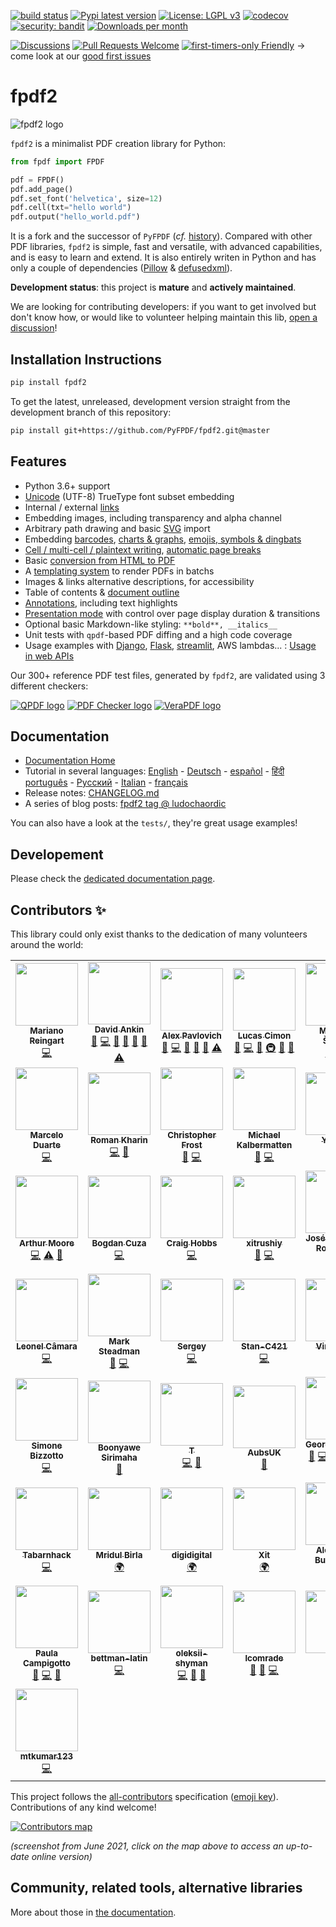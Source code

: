 [![build status](https://github.com/PyFPDF/fpdf2/workflows/build/badge.svg)](https://github.com/PyFPDF/fpdf2/actions?query=branch%3Amaster)
[![Pypi latest version](https://img.shields.io/pypi/v/fpdf2.svg)](https://pypi.python.org/pypi/fpdf2)
[![License: LGPL v3](https://img.shields.io/badge/License-LGPL%20v3-blue.svg)](https://www.gnu.org/licenses/lgpl-3.0)
[![codecov](https://codecov.io/gh/PyFPDF/fpdf2/branch/master/graph/badge.svg)](https://codecov.io/gh/PyFPDF/fpdf2)
[![security: bandit](https://img.shields.io/badge/security-bandit-yellow.svg)](https://github.com/PyCQA/bandit)
[![Downloads per month](https://pepy.tech/badge/fpdf2/month)](https://pepy.tech/project/fpdf2)

[![Discussions](https://img.shields.io/github/discussions/PyFPDF/fpdf2)](https://github.com/PyFPDF/fpdf2/discussions)
[![Pull Requests Welcome](https://img.shields.io/badge/PRs-welcome-brightgreen.svg?style=flat)](http://makeapullrequest.com)
[![first-timers-only Friendly](https://img.shields.io/badge/first--timers--only-friendly-blue.svg)](http://www.firsttimersonly.com/)
-> come look at our [good first issues](https://github.com/PyFPDF/fpdf2/issues?q=is%3Aissue+is%3Aopen+label%3A%22good+first+issue%22)

fpdf2
=====

![fpdf2 logo](https://pyfpdf.github.io/fpdf2/fpdf2-logo.png)

`fpdf2` is a minimalist PDF creation library for Python:

```python
from fpdf import FPDF

pdf = FPDF()
pdf.add_page()
pdf.set_font('helvetica', size=12)
pdf.cell(txt="hello world")
pdf.output("hello_world.pdf")
```

It is a fork and the successor of `PyFPDF` (_cf._ [history](https://pyfpdf.github.io/fpdf2/Development.html#history)).
Compared with other PDF libraries, `fpdf2` is simple, fast and versatile, with advanced capabilities, and is easy to learn and extend.
It is also entirely writen in Python and has only a couple of dependencies
([Pillow](https://pillow.readthedocs.io/en/stable/) & [defusedxml](https://pypi.org/project/defusedxml/)).

**Development status**: this project is **mature** and **actively maintained**.

We are looking for contributing developers: if you want to get involved but don't know how,
or would like to volunteer helping maintain this lib, [open a discussion](https://github.com/PyFPDF/fpdf2/discussions)!

Installation Instructions
-------------------------
```bash
pip install fpdf2
```

To get the latest, unreleased, development version straight from the development branch of this repository:

```bash
pip install git+https://github.com/PyFPDF/fpdf2.git@master
```

Features
--------

 * Python 3.6+ support
 * [Unicode](https://pyfpdf.github.io/fpdf2/Unicode.html) (UTF-8) TrueType font subset embedding
 * Internal / external [links](https://pyfpdf.github.io/fpdf2/Links.html)
 * Embedding images, including transparency and alpha channel
 * Arbitrary path drawing and basic [SVG](https://pyfpdf.github.io/fpdf2/SVG.html) import
 * Embedding [barcodes](https://pyfpdf.github.io/fpdf2/Barcodes.html), [charts & graphs](https://pyfpdf.github.io/fpdf2/Maths.html), [emojis, symbols & dingbats](https://pyfpdf.github.io/fpdf2/EmojisSymbolsDingbats.html)
 * [Cell / multi-cell / plaintext writing](https://pyfpdf.github.io/fpdf2/Text.html), [automatic page breaks](https://pyfpdf.github.io/fpdf2/PageBreaks.html)
 * Basic [conversion from HTML to PDF](https://pyfpdf.github.io/fpdf2/HTML.html)
 * A [templating system](https://pyfpdf.github.io/fpdf2/Templates.html) to render PDFs in batchs
 * Images & links alternative descriptions, for accessibility
 * Table of contents & [document outline](https://pyfpdf.github.io/fpdf2/DocumentOutlineAndTableOfContents.html)
 * [Annotations](https://pyfpdf.github.io/fpdf2/Annotations.html), including text highlights
 * [Presentation mode](https://pyfpdf.github.io/fpdf2/Presentations.html) with control over page display duration & transitions
 * Optional basic Markdown-like styling: `**bold**, __italics__`
 * Unit tests with `qpdf`-based PDF diffing and a high code coverage
 * Usage examples with [Django](https://www.djangoproject.com/), [Flask](https://flask.palletsprojects.com), [streamlit](https://streamlit.io/), AWS lambdas... : [Usage in web APIs](https://pyfpdf.github.io/fpdf2/UsageInWebAPI.html)

Our 300+ reference PDF test files, generated by `fpdf2`, are validated using 3 different checkers:

[![QPDF logo](https://pyfpdf.github.io/fpdf2/qpdf-logo.svg)](https://github.com/qpdf/qpdf)
[![PDF Checker logo](https://pyfpdf.github.io/fpdf2/pdfchecker-logo.png)](https://www.datalogics.com/products/pdf-tools/pdf-checker/)
[![VeraPDF logo](https://pyfpdf.github.io/fpdf2/vera-logo.jpg)](https://verapdf.org)

Documentation
-------------

- [Documentation Home](https://pyfpdf.github.io/fpdf2/)
- Tutorial in several languages: [English](https://pyfpdf.github.io/fpdf2/Tutorial.html) - [Deutsch](https://pyfpdf.github.io/fpdf2/Tutorial-de.html) - [español](https://pyfpdf.github.io/fpdf2/Tutorial-es.html) - [हिंदी](https://pyfpdf.github.io/fpdf2/Tutorial-हिंदी.html) [português](https://pyfpdf.github.io/fpdf2/Tutorial-pt.html) - [Русский](https://pyfpdf.github.io/fpdf2/Tutorial-ru.html) - [Italian](https://pyfpdf.github.io/fpdf2/Tutorial-it.html) - [français](https://pyfpdf.github.io/fpdf2/Tutorial-fr.html)
- Release notes: [CHANGELOG.md](https://github.com/PyFPDF/fpdf2/blob/master/CHANGELOG.md)
- A series of blog posts: [fpdf2 tag @ ludochaordic](https://chezsoi.org/lucas/blog/tag/fpdf2.html)

You can also have a look at the `tests/`, they're great usage examples!

Developement
------------

Please check the [dedicated documentation page](https://pyfpdf.github.io/fpdf2/Development.html).

## Contributors ✨

This library could only exist thanks to the dedication of many volunteers around the world:

<!-- ALL-CONTRIBUTORS-LIST:START - Do not remove or modify this section -->
<!-- prettier-ignore-start -->
<!-- markdownlint-disable -->
<table>
  <tr>
    <td align="center"><a href="https://github.com/reingart"><img src="https://avatars.githubusercontent.com/u/1041385?v=4?s=100" width="100px;" alt=""/><br /><sub><b>Mariano Reingart</b></sub></a><br /><a href="https://github.com/PyFPDF/fpdf2/commits?author=reingart" title="Code">💻</a></td>
    <td align="center"><a href="http://lymaconsulting.github.io/"><img src="https://avatars.githubusercontent.com/u/8921892?v=4?s=100" width="100px;" alt=""/><br /><sub><b>David Ankin</b></sub></a><br /><a href="https://github.com/PyFPDF/fpdf2/issues?q=author%3Aalexanderankin" title="Bug reports">🐛</a> <a href="https://github.com/PyFPDF/fpdf2/commits?author=alexanderankin" title="Code">💻</a> <a href="https://github.com/PyFPDF/fpdf2/commits?author=alexanderankin" title="Documentation">📖</a> <a href="#maintenance-alexanderankin" title="Maintenance">🚧</a> <a href="#question-alexanderankin" title="Answering Questions">💬</a> <a href="https://github.com/PyFPDF/fpdf2/pulls?q=is%3Apr+reviewed-by%3Aalexanderankin" title="Reviewed Pull Requests">👀</a> <a href="https://github.com/PyFPDF/fpdf2/commits?author=alexanderankin" title="Tests">⚠️</a></td>
    <td align="center"><a href="https://github.com/alexp1917"><img src="https://avatars.githubusercontent.com/u/66129071?v=4?s=100" width="100px;" alt=""/><br /><sub><b>Alex Pavlovich</b></sub></a><br /><a href="https://github.com/PyFPDF/fpdf2/issues?q=author%3Aalexp1917" title="Bug reports">🐛</a> <a href="https://github.com/PyFPDF/fpdf2/commits?author=alexp1917" title="Code">💻</a> <a href="https://github.com/PyFPDF/fpdf2/commits?author=alexp1917" title="Documentation">📖</a> <a href="#question-alexp1917" title="Answering Questions">💬</a> <a href="https://github.com/PyFPDF/fpdf2/pulls?q=is%3Apr+reviewed-by%3Aalexp1917" title="Reviewed Pull Requests">👀</a> <a href="https://github.com/PyFPDF/fpdf2/commits?author=alexp1917" title="Tests">⚠️</a></td>
    <td align="center"><a href="https://chezsoi.org/lucas/blog/"><img src="https://avatars.githubusercontent.com/u/925560?v=4?s=100" width="100px;" alt=""/><br /><sub><b>Lucas Cimon</b></sub></a><br /><a href="#blog-Lucas-C" title="Blogposts">📝</a> <a href="https://github.com/PyFPDF/fpdf2/commits?author=Lucas-C" title="Code">💻</a> <a href="https://github.com/PyFPDF/fpdf2/commits?author=Lucas-C" title="Documentation">📖</a> <a href="#infra-Lucas-C" title="Infrastructure (Hosting, Build-Tools, etc)">🚇</a> <a href="#maintenance-Lucas-C" title="Maintenance">🚧</a> <a href="#question-Lucas-C" title="Answering Questions">💬</a></td>
    <td align="center"><a href="https://github.com/eumiro"><img src="https://avatars.githubusercontent.com/u/6774676?v=4?s=100" width="100px;" alt=""/><br /><sub><b>Miroslav Šedivý</b></sub></a><br /><a href="https://github.com/PyFPDF/fpdf2/commits?author=eumiro" title="Code">💻</a> <a href="https://github.com/PyFPDF/fpdf2/commits?author=eumiro" title="Tests">⚠️</a></td>
    <td align="center"><a href="https://github.com/fbernhart"><img src="https://avatars.githubusercontent.com/u/70264417?v=4?s=100" width="100px;" alt=""/><br /><sub><b>Florian Bernhart</b></sub></a><br /><a href="https://github.com/PyFPDF/fpdf2/commits?author=fbernhart" title="Code">💻</a> <a href="https://github.com/PyFPDF/fpdf2/commits?author=fbernhart" title="Tests">⚠️</a></td>
    <td align="center"><a href="http://pr.linkedin.com/in/edwoodocasio/"><img src="https://avatars.githubusercontent.com/u/82513?v=4?s=100" width="100px;" alt=""/><br /><sub><b>Edwood Ocasio</b></sub></a><br /><a href="https://github.com/PyFPDF/fpdf2/commits?author=eocasio" title="Code">💻</a> <a href="https://github.com/PyFPDF/fpdf2/commits?author=eocasio" title="Tests">⚠️</a></td>
  </tr>
  <tr>
    <td align="center"><a href="https://github.com/marcelotduarte"><img src="https://avatars.githubusercontent.com/u/12752334?v=4?s=100" width="100px;" alt=""/><br /><sub><b>Marcelo Duarte</b></sub></a><br /><a href="https://github.com/PyFPDF/fpdf2/commits?author=marcelotduarte" title="Code">💻</a></td>
    <td align="center"><a href="https://github.com/RomanKharin"><img src="https://avatars.githubusercontent.com/u/6203756?v=4?s=100" width="100px;" alt=""/><br /><sub><b>Roman Kharin</b></sub></a><br /><a href="https://github.com/PyFPDF/fpdf2/commits?author=RomanKharin" title="Code">💻</a> <a href="#ideas-RomanKharin" title="Ideas, Planning, & Feedback">🤔</a></td>
    <td align="center"><a href="https://github.com/cgfrost"><img src="https://avatars.githubusercontent.com/u/166104?v=4?s=100" width="100px;" alt=""/><br /><sub><b>Christopher Frost</b></sub></a><br /><a href="https://github.com/PyFPDF/fpdf2/issues?q=author%3Acgfrost" title="Bug reports">🐛</a> <a href="https://github.com/PyFPDF/fpdf2/commits?author=cgfrost" title="Code">💻</a></td>
    <td align="center"><a href="http://www.ne.ch/sitn"><img src="https://avatars.githubusercontent.com/u/1681332?v=4?s=100" width="100px;" alt=""/><br /><sub><b>Michael Kalbermatten</b></sub></a><br /><a href="https://github.com/PyFPDF/fpdf2/issues?q=author%3Akalbermattenm" title="Bug reports">🐛</a> <a href="https://github.com/PyFPDF/fpdf2/commits?author=kalbermattenm" title="Code">💻</a></td>
    <td align="center"><a href="https://yanone.de/"><img src="https://avatars.githubusercontent.com/u/175386?v=4?s=100" width="100px;" alt=""/><br /><sub><b>Yanone</b></sub></a><br /><a href="https://github.com/PyFPDF/fpdf2/commits?author=yanone" title="Code">💻</a></td>
    <td align="center"><a href="https://github.com/leoleozhu"><img src="https://avatars.githubusercontent.com/u/738445?v=4?s=100" width="100px;" alt=""/><br /><sub><b>Leo Zhu</b></sub></a><br /><a href="https://github.com/PyFPDF/fpdf2/commits?author=leoleozhu" title="Code">💻</a></td>
    <td align="center"><a href="https://www.abishekgoda.com/"><img src="https://avatars.githubusercontent.com/u/310520?v=4?s=100" width="100px;" alt=""/><br /><sub><b>Abishek Goda</b></sub></a><br /><a href="https://github.com/PyFPDF/fpdf2/commits?author=abishek" title="Code">💻</a></td>
  </tr>
  <tr>
    <td align="center"><a href="https://www.cd-net.net/"><img src="https://avatars.githubusercontent.com/u/1515637?v=4?s=100" width="100px;" alt=""/><br /><sub><b>Arthur Moore</b></sub></a><br /><a href="https://github.com/PyFPDF/fpdf2/commits?author=EmperorArthur" title="Code">💻</a> <a href="https://github.com/PyFPDF/fpdf2/commits?author=EmperorArthur" title="Tests">⚠️</a> <a href="https://github.com/PyFPDF/fpdf2/issues?q=author%3AEmperorArthur" title="Bug reports">🐛</a></td>
    <td align="center"><a href="https://boghison.com/"><img src="https://avatars.githubusercontent.com/u/7976283?v=4?s=100" width="100px;" alt=""/><br /><sub><b>Bogdan Cuza</b></sub></a><br /><a href="https://github.com/PyFPDF/fpdf2/commits?author=boghison" title="Code">💻</a></td>
    <td align="center"><a href="https://github.com/craigahobbs"><img src="https://avatars.githubusercontent.com/u/1263515?v=4?s=100" width="100px;" alt=""/><br /><sub><b>Craig Hobbs</b></sub></a><br /><a href="https://github.com/PyFPDF/fpdf2/commits?author=craigahobbs" title="Code">💻</a></td>
    <td align="center"><a href="https://github.com/xitrushiy"><img src="https://avatars.githubusercontent.com/u/17336659?v=4?s=100" width="100px;" alt=""/><br /><sub><b>xitrushiy</b></sub></a><br /><a href="https://github.com/PyFPDF/fpdf2/issues?q=author%3Axitrushiy" title="Bug reports">🐛</a> <a href="https://github.com/PyFPDF/fpdf2/commits?author=xitrushiy" title="Code">💻</a></td>
    <td align="center"><a href="https://github.com/jredrejo"><img src="https://avatars.githubusercontent.com/u/1008178?v=4?s=100" width="100px;" alt=""/><br /><sub><b>José L. Redrejo Rodríguez</b></sub></a><br /><a href="https://github.com/PyFPDF/fpdf2/commits?author=jredrejo" title="Code">💻</a></td>
    <td align="center"><a href="https://jugmac00.github.io/"><img src="https://avatars.githubusercontent.com/u/9895620?v=4?s=100" width="100px;" alt=""/><br /><sub><b>Jürgen Gmach</b></sub></a><br /><a href="https://github.com/PyFPDF/fpdf2/commits?author=jugmac00" title="Code">💻</a></td>
    <td align="center"><a href="https://github.com/Larivact"><img src="https://avatars.githubusercontent.com/u/8731884?v=4?s=100" width="100px;" alt=""/><br /><sub><b>Larivact</b></sub></a><br /><a href="https://github.com/PyFPDF/fpdf2/commits?author=Larivact" title="Code">💻</a></td>
  </tr>
  <tr>
    <td align="center"><a href="https://github.com/leonelcamara"><img src="https://avatars.githubusercontent.com/u/1198145?v=4?s=100" width="100px;" alt=""/><br /><sub><b>Leonel Câmara</b></sub></a><br /><a href="https://github.com/PyFPDF/fpdf2/commits?author=leonelcamara" title="Code">💻</a></td>
    <td align="center"><a href="https://github.com/mark-steadman"><img src="https://avatars.githubusercontent.com/u/15779053?v=4?s=100" width="100px;" alt=""/><br /><sub><b>Mark Steadman</b></sub></a><br /><a href="https://github.com/PyFPDF/fpdf2/issues?q=author%3Amark-steadman" title="Bug reports">🐛</a> <a href="https://github.com/PyFPDF/fpdf2/commits?author=mark-steadman" title="Code">💻</a></td>
    <td align="center"><a href="https://github.com/sergeyfitts"><img src="https://avatars.githubusercontent.com/u/40498252?v=4?s=100" width="100px;" alt=""/><br /><sub><b>Sergey</b></sub></a><br /><a href="https://github.com/PyFPDF/fpdf2/commits?author=sergeyfitts" title="Code">💻</a></td>
    <td align="center"><a href="https://github.com/Stan-C421"><img src="https://avatars.githubusercontent.com/u/82440217?v=4?s=100" width="100px;" alt=""/><br /><sub><b>Stan-C421</b></sub></a><br /><a href="https://github.com/PyFPDF/fpdf2/commits?author=Stan-C421" title="Code">💻</a></td>
    <td align="center"><a href="https://github.com/viraj-shah18"><img src="https://avatars.githubusercontent.com/u/44942391?v=4?s=100" width="100px;" alt=""/><br /><sub><b>Viraj Shah</b></sub></a><br /><a href="https://github.com/PyFPDF/fpdf2/commits?author=viraj-shah18" title="Code">💻</a></td>
    <td align="center"><a href="https://github.com/cornicis"><img src="https://avatars.githubusercontent.com/u/11545033?v=4?s=100" width="100px;" alt=""/><br /><sub><b>cornicis</b></sub></a><br /><a href="https://github.com/PyFPDF/fpdf2/commits?author=cornicis" title="Code">💻</a></td>
    <td align="center"><a href="https://github.com/moe-25"><img src="https://avatars.githubusercontent.com/u/85580959?v=4?s=100" width="100px;" alt=""/><br /><sub><b>moe-25</b></sub></a><br /><a href="https://github.com/PyFPDF/fpdf2/commits?author=moe-25" title="Code">💻</a> <a href="https://github.com/PyFPDF/fpdf2/pulls?q=is%3Apr+reviewed-by%3Amoe-25" title="Reviewed Pull Requests">👀</a> <a href="#research-moe-25" title="Research">🔬</a> <a href="https://github.com/PyFPDF/fpdf2/issues?q=author%3Amoe-25" title="Bug reports">🐛</a></td>
  </tr>
  <tr>
    <td align="center"><a href="https://github.com/niphlod"><img src="https://avatars.githubusercontent.com/u/122119?v=4?s=100" width="100px;" alt=""/><br /><sub><b>Simone Bizzotto</b></sub></a><br /><a href="https://github.com/PyFPDF/fpdf2/commits?author=niphlod" title="Code">💻</a></td>
    <td align="center"><a href="https://github.com/bnyw"><img src="https://avatars.githubusercontent.com/u/32655514?v=4?s=100" width="100px;" alt=""/><br /><sub><b>Boonyawe Sirimaha</b></sub></a><br /><a href="https://github.com/PyFPDF/fpdf2/issues?q=author%3Abnyw" title="Bug reports">🐛</a></td>
    <td align="center"><a href="https://github.com/torque"><img src="https://avatars.githubusercontent.com/u/949138?v=4?s=100" width="100px;" alt=""/><br /><sub><b>T</b></sub></a><br /><a href="https://github.com/PyFPDF/fpdf2/commits?author=torque" title="Code">💻</a> <a href="#design-torque" title="Design">🎨</a></td>
    <td align="center"><a href="https://github.com/AubsUK"><img src="https://avatars.githubusercontent.com/u/68870168?v=4?s=100" width="100px;" alt=""/><br /><sub><b>AubsUK</b></sub></a><br /><a href="#question-AubsUK" title="Answering Questions">💬</a></td>
    <td align="center"><a href="http://www.schorsch.com/"><img src="https://avatars.githubusercontent.com/u/17468844?v=4?s=100" width="100px;" alt=""/><br /><sub><b>Georg Mischler</b></sub></a><br /><a href="https://github.com/PyFPDF/fpdf2/issues?q=author%3Agmischler" title="Bug reports">🐛</a> <a href="https://github.com/PyFPDF/fpdf2/commits?author=gmischler" title="Code">💻</a> <a href="#design-gmischler" title="Design">🎨</a> <a href="https://github.com/PyFPDF/fpdf2/commits?author=gmischler" title="Documentation">📖</a> <a href="#ideas-gmischler" title="Ideas, Planning, & Feedback">🤔</a> <a href="#question-gmischler" title="Answering Questions">💬</a> <a href="https://github.com/PyFPDF/fpdf2/commits?author=gmischler" title="Tests">⚠️</a></td>
    <td align="center"><a href="https://www.buymeacoffee.com/ping"><img src="https://avatars.githubusercontent.com/u/104607?v=4?s=100" width="100px;" alt=""/><br /><sub><b>ping</b></sub></a><br /><a href="https://github.com/PyFPDF/fpdf2/issues?q=author%3Aping" title="Bug reports">🐛</a></td>
    <td align="center"><a href="http://portfedh@gmail.com"><img src="https://avatars.githubusercontent.com/u/59422723?v=4?s=100" width="100px;" alt=""/><br /><sub><b>Portfedh</b></sub></a><br /><a href="https://github.com/PyFPDF/fpdf2/commits?author=portfedh" title="Documentation">📖</a> <a href="#tutorial-portfedh" title="Tutorials">✅</a></td>
  </tr>
  <tr>
    <td align="center"><a href="https://github.com/tabarnhack"><img src="https://avatars.githubusercontent.com/u/34366899?v=4?s=100" width="100px;" alt=""/><br /><sub><b>Tabarnhack</b></sub></a><br /><a href="https://github.com/PyFPDF/fpdf2/commits?author=tabarnhack" title="Code">💻</a></td>
    <td align="center"><a href="https://github.com/Mridulbirla13"><img src="https://avatars.githubusercontent.com/u/24730417?v=4?s=100" width="100px;" alt=""/><br /><sub><b>Mridul Birla</b></sub></a><br /><a href="#translation-Mridulbirla13" title="Translation">🌍</a></td>
    <td align="center"><a href="https://github.com/digidigital"><img src="https://avatars.githubusercontent.com/u/28964886?v=4?s=100" width="100px;" alt=""/><br /><sub><b>digidigital</b></sub></a><br /><a href="#translation-digidigital" title="Translation">🌍</a></td>
    <td align="center"><a href="https://github.com/xit4"><img src="https://avatars.githubusercontent.com/u/7601720?v=4?s=100" width="100px;" alt=""/><br /><sub><b>Xit</b></sub></a><br /><a href="#translation-xit4" title="Translation">🌍</a></td>
    <td align="center"><a href="https://github.com/AABur"><img src="https://avatars.githubusercontent.com/u/41373199?v=4?s=100" width="100px;" alt=""/><br /><sub><b>Alexander Burchenko</b></sub></a><br /><a href="#translation-AABur" title="Translation">🌍</a></td>
    <td align="center"><a href="https://github.com/fuscati"><img src="https://avatars.githubusercontent.com/u/48717599?v=4?s=100" width="100px;" alt=""/><br /><sub><b>André Assunção</b></sub></a><br /><a href="#translation-fuscati" title="Translation">🌍</a></td>
    <td align="center"><a href="http://frenchcomputerguy.com/"><img src="https://avatars.githubusercontent.com/u/5825096?v=4?s=100" width="100px;" alt=""/><br /><sub><b>Quentin Brault</b></sub></a><br /><a href="#translation-Tititesouris" title="Translation">🌍</a></td>
  </tr>
  <tr>
    <td align="center"><a href="https://github.com/paulacampigotto"><img src="https://avatars.githubusercontent.com/u/36995920?v=4?s=100" width="100px;" alt=""/><br /><sub><b>Paula Campigotto</b></sub></a><br /><a href="https://github.com/PyFPDF/fpdf2/issues?q=author%3Apaulacampigotto" title="Bug reports">🐛</a> <a href="https://github.com/PyFPDF/fpdf2/commits?author=paulacampigotto" title="Code">💻</a> <a href="https://github.com/PyFPDF/fpdf2/pulls?q=is%3Apr+reviewed-by%3Apaulacampigotto" title="Reviewed Pull Requests">👀</a></td>
    <td align="center"><a href="https://github.com/bettman-latin"><img src="https://avatars.githubusercontent.com/u/91155492?v=4?s=100" width="100px;" alt=""/><br /><sub><b>bettman-latin</b></sub></a><br /><a href="https://github.com/PyFPDF/fpdf2/commits?author=bettman-latin" title="Code">💻</a></td>
    <td align="center"><a href="https://github.com/oleksii-shyman"><img src="https://avatars.githubusercontent.com/u/8827452?v=4?s=100" width="100px;" alt=""/><br /><sub><b>oleksii-shyman</b></sub></a><br /><a href="https://github.com/PyFPDF/fpdf2/commits?author=oleksii-shyman" title="Code">💻</a> <a href="#design-oleksii-shyman" title="Design">🎨</a> <a href="#ideas-oleksii-shyman" title="Ideas, Planning, & Feedback">🤔</a></td>
    <td align="center"><a href="https://lcomrade.su"><img src="https://avatars.githubusercontent.com/u/70049256?v=4?s=100" width="100px;" alt=""/><br /><sub><b>lcomrade</b></sub></a><br /><a href="https://github.com/PyFPDF/fpdf2/commits?author=lcomrade" title="Documentation">📖</a> <a href="https://github.com/PyFPDF/fpdf2/issues?q=author%3Alcomrade" title="Bug reports">🐛</a> <a href="https://github.com/PyFPDF/fpdf2/commits?author=lcomrade" title="Code">💻</a></td>
    <td align="center"><a href="https://github.com/pwt"><img src="https://avatars.githubusercontent.com/u/1089749?v=4?s=100" width="100px;" alt=""/><br /><sub><b>pwt</b></sub></a><br /><a href="https://github.com/PyFPDF/fpdf2/issues?q=author%3Apwt" title="Bug reports">🐛</a> <a href="https://github.com/PyFPDF/fpdf2/commits?author=pwt" title="Code">💻</a></td>
    <td align="center"><a href="https://github.com/mcerveny"><img src="https://avatars.githubusercontent.com/u/1438115?v=4?s=100" width="100px;" alt=""/><br /><sub><b>Martin Cerveny</b></sub></a><br /><a href="https://github.com/PyFPDF/fpdf2/issues?q=author%3Amcerveny" title="Bug reports">🐛</a> <a href="https://github.com/PyFPDF/fpdf2/commits?author=mcerveny" title="Code">💻</a></td>
    <td align="center"><a href="https://github.com/Spenhouet"><img src="https://avatars.githubusercontent.com/u/7819068?v=4?s=100" width="100px;" alt=""/><br /><sub><b>Spenhouet</b></sub></a><br /><a href="https://github.com/PyFPDF/fpdf2/issues?q=author%3ASpenhouet" title="Bug reports">🐛</a> <a href="https://github.com/PyFPDF/fpdf2/pulls?q=is%3Apr+reviewed-by%3ASpenhouet" title="Reviewed Pull Requests">👀</a></td>
  </tr>
  <tr>
    <td align="center"><a href="https://github.com/mtkumar123"><img src="https://avatars.githubusercontent.com/u/89176219?v=4?s=100" width="100px;" alt=""/><br /><sub><b>mtkumar123</b></sub></a><br /><a href="https://github.com/PyFPDF/fpdf2/commits?author=mtkumar123" title="Code">💻</a></td>
  </tr>
</table>

<!-- markdownlint-restore -->
<!-- prettier-ignore-end -->

<!-- ALL-CONTRIBUTORS-LIST:END -->

This project follows the [all-contributors](https://github.com/all-contributors/all-contributors) specification
([emoji key](https://allcontributors.org/docs/en/emoji-key)).
Contributions of any kind welcome!

[![Contributors map](https://pyfpdf.github.io/fpdf2/contributors-map-small.png)](https://pyfpdf.github.io/fpdf2/contributors.html)

_(screenshot from June 2021, click on the map above to access an up-to-date online version)_

Community, related tools, alternative libraries
-----------------------------------------------

More about those in [the documentation](https://pyfpdf.github.io/fpdf2/#community).
